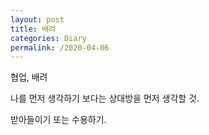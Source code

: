 ```yaml
---
layout: post
title: 배려
categories: Diary
permalink: /2020-04-06
---
```


협업, 배려 

나를 먼저 생각하기 보다는 상대방을 먼저 생각할 것. 

받아들이기 또는 수용하기.


